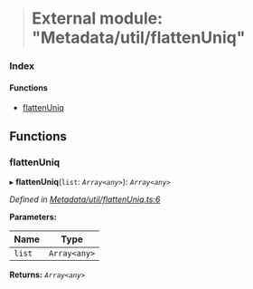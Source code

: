 > # External module: "Metadata/util/flattenUniq"

### Index

#### Functions

* [flattenUniq](_metadata_util_flattenuniq_.md#flattenuniq)

## Functions

###  flattenUniq

▸ **flattenUniq**(`list`: *`Array<any>`*): *`Array<any>`*

*Defined in [Metadata/util/flattenUniq.ts:6](https://github.com/polkadot-js/api/blob/8c4320c/packages/types/src/Metadata/util/flattenUniq.ts#L6)*

**Parameters:**

Name | Type |
------ | ------ |
`list` | `Array<any>` |

**Returns:** *`Array<any>`*